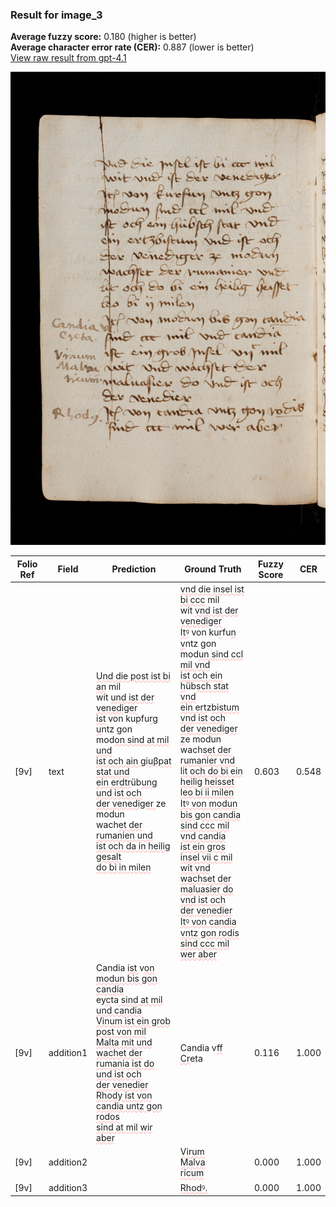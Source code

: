 ### Result for image_3
**Average fuzzy score:** 0.180 (higher is better)<br>**Average character error rate (CER):** 0.887 (lower is better)<br>[View raw result from gpt-4.1](https://github.com/RISE-UNIBAS/humanities_data_benchmark/blob/main/results/2025-10-28/T0273/request_T0273_image_3.json)

<img src="https://github.com/RISE-UNIBAS/humanities_data_benchmark/blob/main/benchmarks/medieval_manuscripts/images/image_3.jpg?raw=true" alt="image_3" width="800px">

<style>
.diff { text-decoration: underline; text-decoration-color: #ffcccc; text-decoration-style: wavy; }
</style>

| Folio Ref | Field | Prediction | Ground Truth | Fuzzy Score | CER |
|-----------|-------|------------|--------------|-------------|-----|
| [9v] | text | <span class="diff">Und die post ist bi an</span> mil<br> wit <span class="diff">und ist der venediger<br> ist</span> von ku<span class="diff">p</span>fu<span class="diff">rg u</span>ntz gon<br> mod<span class="diff">on sind at mil und<br> ist och ain giuβpat stat und<br> ein erdtr</span>üb<span class="diff">ung und ist och<br> der venediger </span>ze modun<br> wach<span class="diff">et der rumanien und<br> ist och da in heilig gesalt<br> do bi in milen</span> | <span class="diff">vnd die insel ist bi ccc</span> mil<br> wit <span class="diff">vnd ist der venediger<br> Itꝰ</span> von ku<span class="diff">r</span>fu<span class="diff">n v</span>ntz gon<br> mod<span class="diff">un sind ccl mil vnd<br> ist och ein h</span>üb<span class="diff">sch stat vnd<br> ein ert</span>z<span class="diff">bistum vnd ist och<br> der venediger z</span>e modun<br> wach<span class="diff">set der rumanier vnd<br> lit och do bi ein heilig heisset<br> leo bi ii milen<br> Itꝰ von modun bis gon candia<br> sind ccc mil vnd candia<br> ist ein gros insel vii c mil<br> wit vnd wachset der<br> maluasier do vnd ist och<br> der venedier<br> Itꝰ von candia vntz gon rodis<br> sind ccc mil wer aber</span> | 0.603 | 0.548 |
| [9v] | addition1 | Candia <span class="diff">ist </span>v<span class="diff">on modun bis gon candia</span><br> e<span class="diff">yc</span>ta<span class="diff"> sind at mil und candia<br> Vinum ist ein grob post von mil<br> Malta mit und wachet der<br> rumania ist do und ist och<br> der venedier<br> Rhody ist von candia untz gon rodos<br> sind at mil wir aber</span> | Candia v<span class="diff">ff</span><br> <span class="diff">Cr</span>eta | 0.116 | 1.000 |
| [9v] | addition2 |  | <span class="diff">Virum<br> Malva<br> ricum</span> | 0.000 | 1.000 |
| [9v] | addition3 |  | <span class="diff">Rhodꝰ.</span> | 0.000 | 1.000 |
